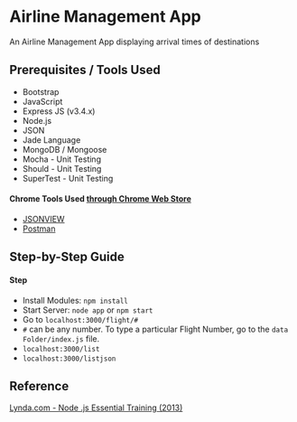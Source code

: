 # Airline Management App

An Airline Management App displaying arrival times of destinations


## Prerequisites / Tools Used

* Bootstrap
* JavaScript
* Express JS (v3.4.x)
* Node.js
* JSON
* Jade Language
* MongoDB / Mongoose
* Mocha - Unit Testing
* Should - Unit Testing
* SuperTest - Unit Testing

#### Chrome Tools Used [through Chrome Web Store](https://chrome.google.com/webstore/category/apps)
* [JSONVIEW](https://github.com/gildas-lormeau/JSONView-for-Chrome)
* [Postman](http://www.getpostman.com/)


## Step-by-Step Guide

#### Step
* Install Modules: `npm install`
* Start Server: `node app` or `npm start`
* Go to `localhost:3000/flight/#`
* `#` can be any number. To type a particular Flight Number, go to the `data Folder/index.js` file.
* `localhost:3000/list`
* `localhost:3000/listjson`

## Reference
[Lynda.com - Node .js Essential Training (2013)](http://www.lynda.com/JavaScript-tutorials/Node-js-Essential-Training-2013/141132-2.html)
